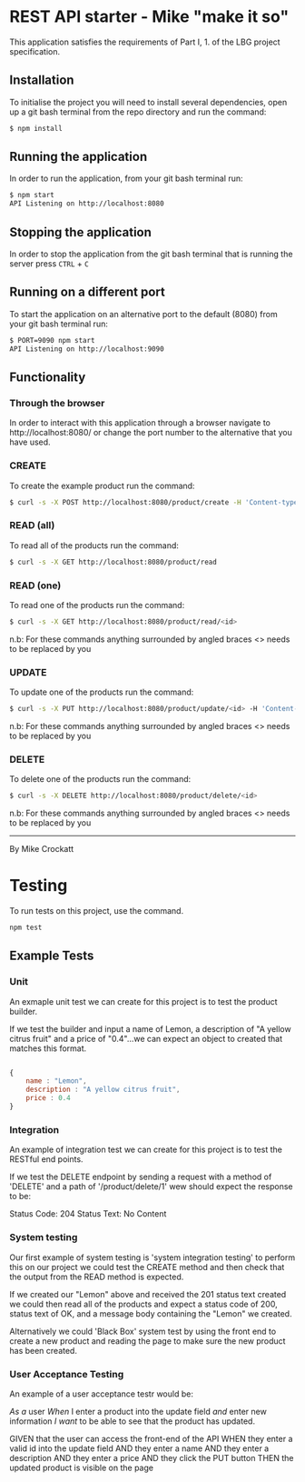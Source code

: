 # REST API starter - Mike "make it so"
This application satisfies the requirements of Part I, 1. of the LBG project specification.

## Installation

To initialise the project you will need to install several dependencies, open up a git bash terminal from the repo directory and run the command:

~~~ bash
$ npm install
~~~

## Running the application

In order to run the application, from your git bash terminal run:

~~~ bash
$ npm start
API Listening on http://localhost:8080
~~~

## Stopping the application

In order to stop the application from the git bash terminal that is running the server press ``CTRL`` + ``C``

## Running on a different port

To start the application on an alternative port to the default (8080) from your git bash terminal run:

~~~ bash
$ PORT=9090 npm start
API Listening on http://localhost:9090
~~~

## Functionality

### Through the browser

In order to interact with this application through a browser navigate to http://localhost:8080/ or change the port number to the alternative that you have used.

### CREATE

To create the example product run the command:

~~~ bash
$ curl -s -X POST http://localhost:8080/product/create -H 'Content-type:application/json' -d '{"name":"example product", "description":"this is an example", "price":9.99}'
~~~

### READ (all)

To read all of the products run the command:

~~~ bash
$ curl -s -X GET http://localhost:8080/product/read
~~~

### READ (one)

To read one of the products run the command:

~~~ bash
$ curl -s -X GET http://localhost:8080/product/read/<id>
~~~

n.b: For these commands anything surrounded by angled braces <> needs to be replaced by you

### UPDATE

To update one of the products run the command:

~~~ bash
$ curl -s -X PUT http://localhost:8080/product/update/<id> -H 'Content-type:application/json'  -d '{"name":"updated product", "description":"its brand new", "price":99.99}'
~~~

n.b: For these commands anything surrounded by angled braces <> needs to be replaced by you

### DELETE

To delete one of the products run the command:

~~~ bash
$ curl -s -X DELETE http://localhost:8080/product/delete/<id>
~~~

n.b: For these commands anything surrounded by angled braces <> needs to be replaced by you


---

By Mike Crockatt

# Testing

To run tests on this project, use the command.

~~~ bash
npm test
~~~

## Example Tests

### Unit



An exmaple unit test we can create for this project is to test the product builder.

If we test the builder and input a name of Lemon, a description of "A yellow citrus fruit" and a price of "0.4"...we can expect an object to created that matches this format.


~~~ Javascript

{
    name : "Lemon",
    description : "A yellow citrus fruit",
    price : 0.4
}

~~~

### Integration

An example of integration test we can create for this project is to test the RESTful end points.

If we test the DELETE endpoint by sending a request with a method of 'DELETE' and a path of '/product/delete/1' wew should expect the response to be:

Status Code: 204
Status Text: No Content


### System testing

Our first example of system testing is 'system integration testing' to perform this on our project we could test the CREATE method and then check that the output from the READ method is expected.

If we created our "Lemon" above and received the 201 status text created we could then read all of the products and expect a status code of 200, status text of OK, and a message body containing the "Lemon" we created.

Alternatively we could 'Black Box' system test by using the front end to create a new product and reading the page to make sure the new product has been created.

### User Acceptance Testing

An example of a user acceptance testr would be:

*As a* user
*When* I enter a product into the update field
*and* enter new information
*I want* to be able to see that the product has updated.

GIVEN that the user can access the front-end of the API
WHEN they enter a valid id into the update field
AND they enter a name
AND they enter a description
AND they enter a price
AND they click the PUT button
THEN the updated product is visible on the page
